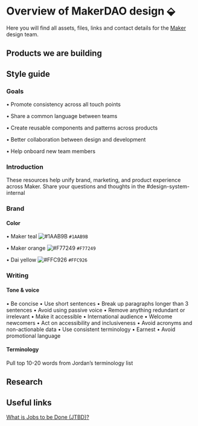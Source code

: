 # Overview of MakerDAO design ⬙

Here you will find all assets, files, links and contact details for the [Maker](https://makerdao.com/) design team. 

## Products we are building


## Style guide
### Goals
•  Promote consistency across all touch points

•  Share a common language between teams

•  Create reusable components and patterns across products

•  Better collaboration between design and development

•  Help onboard new team members

### Introduction
These resources help unify brand, marketing, and product experience across Maker. Share your questions and thoughts in the #design-system-internal

### Brand

#### Color

•  Maker teal ![#1AAB9B](https://placehold.it/15/1AAB9B/000000?text=+) `#1AAB9B`

•  Maker orange ![#F77249](https://placehold.it/15/F77249/000000?text=+) `#F77249`

•  Dai yellow ![#FFC926](https://placehold.it/15/FFC926/000000?text=+) `#FFC926`


### Writing
#### Tone & voice 
•  Be concise
•  Use short sentences
•  Break up paragraphs longer than 3 sentences
•  Avoid using passive voice
•  Remove anything redundant or irrelevant
•  Make it accessible
•  International audience
•  Welcome newcomers
•  Act on accessibility and inclusiveness
•  Avoid acronyms and non-actionable data
•  Use consistent terminology 
•  Earnest
•  Avoid promotional language

#### Terminology
Pull top 10-20 words from Jordan’s terminology list




## Research




## Useful links

[What is Jobs to be Done (JTBD)?](https://jtbd.info/2-what-is-jobs-to-be-done-jtbd-796b82081cca)
